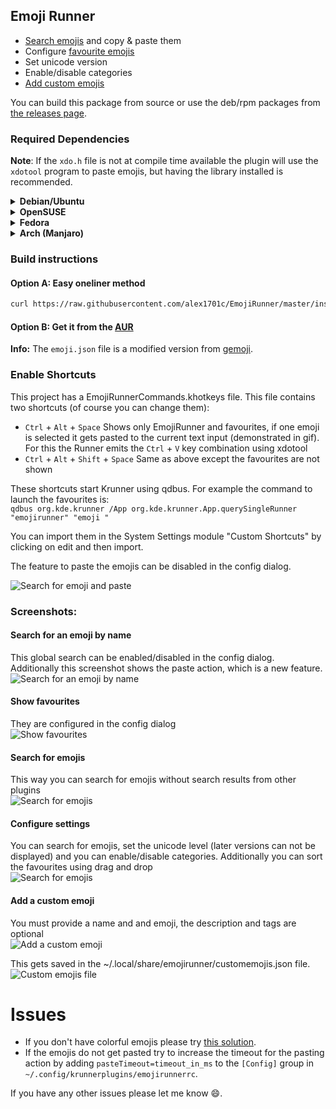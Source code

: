 ## Emoji Runner

- [Search emojis](#user-content-search-for-an-emoji-by-name) and copy & paste them
- Configure [favourite emojis](#show-favourites)
- Set unicode version
- Enable/disable categories
- [Add custom emojis](#add-a-custom-emoji)

You can build this package from source or use the deb/rpm packages from [the releases page](https://github.com/alex1701c/EmojiRunner/releases).

### Required Dependencies

**Note**: If the `xdo.h` file is not at compile time available the plugin will use the `xdotool` program to paste emojis, 
but having the library installed is recommended.

<details>
<summary><b>Debian/Ubuntu</b></summary>

```bash
sudo apt install cmake extra-cmake-modules build-essential libkf5runner-dev libkf5textwidgets-dev qtdeclarative5-dev gettext libxdo-dev libkf5kcmutils-dev
```

</details>

<details>
<summary><b>OpenSUSE</b></summary>

```bash
sudo zypper install cmake extra-cmake-modules libQt5Widgets5 libQt5Core5 libqt5-qtlocation-devel ki18n-devel ktextwidgets-devel kservice-devel krunner-devel gettext-tools xdotool-devel kconfigwidgets-devel kcmutils-devel
```

</details>

<details>
<summary><b>Fedora</b></summary>

```bash
sudo dnf install cmake extra-cmake-modules kf5-ki18n-devel kf5-kservice-devel kf5-krunner-devel kf5-ktextwidgets-devel gettext xdotool kf5-kcmutils-devel
```

</details>

<details>
<summary><b>Arch (Manjaro)</b></summary>

```bash
sudo pacman -S cmake extra-cmake-modules xdotool kcmutils
```
*This xdotool package includes the xdo.h file*

</details>

### Build instructions  

#### Option A: Easy oneliner method
 
```bash
curl https://raw.githubusercontent.com/alex1701c/EmojiRunner/master/install.sh | bash
```

#### Option B: Get it from the [AUR](https://aur.archlinux.org/packages/plasma5-runners-emoji/)

**Info:** The `emoji.json` file is a modified version from [gemoji](https://github.com/github/gemoji).

### Enable Shortcuts
This project has a EmojiRunnerCommands.khotkeys file.
This file contains two shortcuts (of course you can change them): 
- `Ctrl` + `Alt` + `Space` Shows only EmojiRunner and favourites,
if one emoji is selected it gets pasted to the current text input (demonstrated in gif).
For this the Runner emits the `Ctrl` + `V` key combination using xdotool
- `Ctrl` + `Alt` + `Shift` + `Space` Same as above except the favourites are not shown  

These shortcuts start Krunner using qdbus. For example the command to launch the favourites is:  
`qdbus org.kde.krunner /App org.kde.krunner.App.querySingleRunner "emojirunner" "emoji "`

You can import them in the System Settings module "Custom Shortcuts" by clicking on edit and then import.  
 
The feature to paste the emojis can be disabled in the config dialog.  

![Search for emoji and paste](https://raw.githubusercontent.com/alex1701c/Screenshots/master/EmojiRunner/paste_emoji.gif)

### Screenshots:

#### Search for an emoji by name
This global search can be enabled/disabled in the config dialog.  
Additionally this screenshot shows the paste action, which is a new feature.  
![Search for an emoji by name](https://raw.githubusercontent.com/alex1701c/Screenshots/master/EmojiRunner/global_search_with_actions.png)

#### Show favourites
They are configured in the config dialog  
![Show favourites](https://raw.githubusercontent.com/alex1701c/Screenshots/master/EmojiRunner/favourites.png)

#### Search for emojis
This way you can search for emojis without search results from other plugins  
![Search for emojis](https://raw.githubusercontent.com/alex1701c/Screenshots/master/EmojiRunner/search_with_prefix.png)  

#### Configure settings
You can search for emojis, set the unicode level (later versions can not be displayed) and you can enable/disable categories.
Additionally you can sort the favourites using drag and drop  
![Search for emojis](https://raw.githubusercontent.com/alex1701c/Screenshots/master/EmojiRunner/config.png)  

#### Add a custom emoji
You must provide a name and and emoji, the description and tags are optional  
![Add a custom emoji](https://raw.githubusercontent.com/alex1701c/Screenshots/master/EmojiRunner/enter_custom_emoji.png)  

This gets saved in the ~/.local/share/emojirunner/customemojis.json file.  
![Custom emojis file](https://raw.githubusercontent.com/alex1701c/Screenshots/master/EmojiRunner/custom_emojis_file.png)    

# Issues 
- If you don't have colorful emojis please try [this solution](https://github.com/alex1701c/EmojiRunner/issues/1/).
- If the emojis do not get pasted try to increase the timeout for the pasting action by adding `pasteTimeout=timeout_in_ms` to the `[Config]` group in `~/.config/krunnerplugins/emojirunnerrc`.

If you have any other issues please let me know 😄.
 
